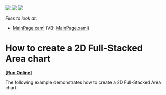 <!-- default badges list -->
![](https://img.shields.io/endpoint?url=https://codecentral.devexpress.com/api/v1/VersionRange/128567469/11.2.5%2B)
[![](https://img.shields.io/badge/Open_in_DevExpress_Support_Center-FF7200?style=flat-square&logo=DevExpress&logoColor=white)](https://supportcenter.devexpress.com/ticket/details/E3693)
[![](https://img.shields.io/badge/📖_How_to_use_DevExpress_Examples-e9f6fc?style=flat-square)](https://docs.devexpress.com/GeneralInformation/403183)
<!-- default badges end -->
<!-- default file list -->
*Files to look at*:

* [MainPage.xaml](./CS/FullStackedAreaChart/MainPage.xaml) (VB: [MainPage.xaml](./VB/FullStackedAreaChart/MainPage.xaml))
<!-- default file list end -->
# How to create a 2D Full-Stacked Area chart
<!-- run online -->
**[[Run Online]](https://codecentral.devexpress.com/e3693)**
<!-- run online end -->


<p>The following example demonstrates how to create a 2D Full-Stacked Area chart.</p><br />


<br/>



